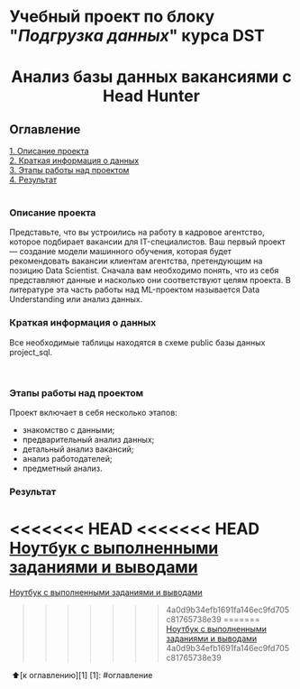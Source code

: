# Учебный проект по блоку "_Подгрузка данных_" курса DST 
# <center>Анализ базы данных вакансиями c Head Hunter
## Оглавление
[1. Описание проекта](#описание-проекта)  
[2. Краткая информация о данных](#краткая-информация-о-данных)  
[3. Этапы работы над проектом](#этапы-работы-над-проектом)  
[4. Результат](#результат)    
​
### Описание проекта    
Представьте, что вы устроились на работу в кадровое агентство, которое подбирает вакансии для IT-специалистов. 
Ваш первый проект — создание модели машинного обучения, которая будет рекомендовать вакансии клиентам агентства, претендующим на позицию Data Scientist. 
Сначала вам необходимо понять, что из себя представляют данные и насколько они соответствуют целям проекта. 
В литературе эта часть работы над ML-проектом называется Data Understanding или анализ данных.


### Краткая информация о данных
Все необходимые таблицы находятся в схеме public базы данных project_sql.

​
### Этапы работы над проектом  

Проект включает в себя несколько этапов:
* знакомство с данными;
* предварительный анализ данных;
* детальный анализ вакансий;
* анализ работодателей;
* предметный анализ.


### Результат
<<<<<<< HEAD
<<<<<<< HEAD
[Ноутбук с выполненными заданиями и выводами](https://github.com/IgorekFromRU/HH_Project2/blob/master/Project2_HH.ipynb)
=======
[Ноутбук с выполненными заданиями и выводами](https://github.com/IgorekFromRU/HeadHunter-Analyze-vacancies/Project2_HH.ipynb)
>>>>>>> 4a0d9b34efb1691fa146ec9fd705c81765738e39
=======
[Ноутбук с выполненными заданиями и выводами](https://github.com/IgorekFromRU/HeadHunter-Analyze-vacancies/Project2_HH.ipynb)
>>>>>>> 4a0d9b34efb1691fa146ec9fd705c81765738e39

​
:arrow_up:[к оглавлению][1]
[1]: #оглавление
